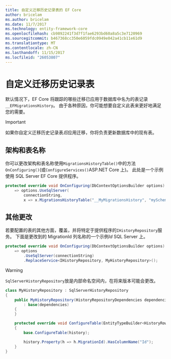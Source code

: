 ```yaml
---
title: 自定义迁移历史记录表的 EF Core
author: bricelam
ms.author: bricelam
ms.date: 11/7/2017
ms.technology: entity-framework-core
ms.openlocfilehash: cb9892241f3d7f1fae6293bd60a8a5c3e7120969
ms.sourcegitcommit: b467368cc350e6059fdc0949e042a41cb11e61d9
ms.translationtype: MT
ms.contentlocale: zh-CN
ms.lasthandoff: 11/15/2017
ms.locfileid: "26053807"
---
```

<a name="custom-migrations-history-table"></a>自定义迁移历史记录表
===============================
默认情况下，EF Core 将跟踪的哪些迁移已应用于数据库中名为的表记录`__EFMigrationsHistory`。 由于各种原因，你可能想要自定义此表来更好地满足您的需要。

> [!IMPORTANT]
> 如果你自定义迁移历史记录表*后*应用迁移，你将负责更新数据库中的现有表。

<a name="schema-and-table-name"></a>架构和表名称
----------------------
你可以更改架构和表名称使用`MigrationsHistoryTable()`中的方法`OnConfiguring()`(或`ConfigureServices()`ASP.NET Core 上)。 此处是一个示例使用 SQL Server EF Core 提供程序。

``` csharp
protected override void OnConfiguring(DbContextOptionsBuilder options)
    => options.UseSqlServer(
        connectionString,
        x => x.MigrationsHistoryTable("__MyMigrationsHistory", "mySchema"));
```

<a name="other-changes"></a>其他更改
-------------
若要配置的表的其他方面，覆盖，并将特定于提供程序的`IHistoryRepository`服务。 下面是更改到的 MigrationId 列名称的一个示例*Id* SQL Server 上。

``` csharp
protected override void OnConfiguring(DbContextOptionsBuilder options)
    => options
        .UseSqlServer(connectionString)
        .ReplaceService<IHistoryRepository, MyHistoryRepository>();
```

> [!WARNING]
> `SqlServerHistoryRepository`放是内部命名空间内，在将来版本可能会更改。

``` csharp
class MyHistoryRepository : SqlServerHistoryRepository
{
    public MyHistoryRepository(HistoryRepositoryDependencies dependencies)
        : base(dependencies)
    {
    }

    protected override void ConfigureTable(EntityTypeBuilder<HistoryRow> history)
    {
        base.ConfigureTable(history);

        history.Property(h => h.MigrationId).HasColumnName("Id");
    }
}
```
